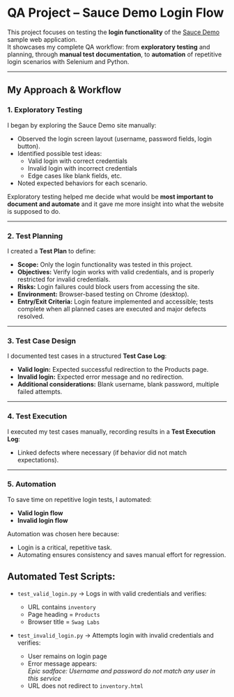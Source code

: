 # QA Project – Sauce Demo Login Flow

This project focuses on testing the **login functionality** of the [Sauce Demo](https://www.saucedemo.com/) sample web application.  
It showcases my complete QA workflow: from **exploratory testing** and planning, through **manual test documentation**, to **automation** of repetitive login scenarios with Selenium and Python.

---

## My Approach & Workflow

### 1. Exploratory Testing
I began by exploring the Sauce Demo site manually:
- Observed the login screen layout (username, password fields, login button).
- Identified possible test ideas:
  - Valid login with correct credentials
  - Invalid login with incorrect credentials
  - Edge cases like blank fields, etc.
- Noted expected behaviors for each scenario.

Exploratory testing helped me decide what would be **most important to document and automate** and it gave me more insight into what the website is supposed to do.

---

### 2. Test Planning
I created a **Test Plan** to define:
- **Scope:** Only the login functionality was tested in this project.
- **Objectives:** Verify login works with valid credentials, and is properly restricted for invalid credentials.
- **Risks:** Login failures could block users from accessing the site.
- **Environment:** Browser-based testing on Chrome (desktop).
- **Entry/Exit Criteria:** Login feature implemented and accessible; tests complete when all planned cases are executed and major defects resolved.

---

### 3. Test Case Design
I documented test cases in a structured **Test Case Log**:
- **Valid login:** Expected successful redirection to the Products page.
- **Invalid login:** Expected error message and no redirection.
- **Additional considerations:** Blank username, blank password, multiple failed attempts.

---

### 4. Test Execution
I executed my test cases manually, recording results in a **Test Execution Log**:
- Linked defects where necessary (if behavior did not match expectations).

---

### 5. Automation
To save time on repetitive login tests, I automated:
- **Valid login flow**
- **Invalid login flow**

Automation was chosen here because:
- Login is a critical, repetitive task.
- Automating ensures consistency and saves manual effort for regression.

## Automated Test Scripts:

- `test_valid_login.py` → Logs in with valid credentials and verifies:
  - URL contains `inventory`
  - Page heading = `Products`
  - Browser title = `Swag Labs`

- `test_invalid_login.py` → Attempts login with invalid credentials and verifies:
  - User remains on login page
  - Error message appears:  
    *Epic sadface: Username and password do not match any user in this service*
  - URL does not redirect to `inventory.html`
